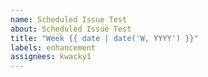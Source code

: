 ```yaml
---
name: Scheduled Issue Test
about: Scheduled Issue Test
title: "Week {{ date | date('W, YYYY') }}"
labels: enhancement
assignees: kwacky1
---
```


